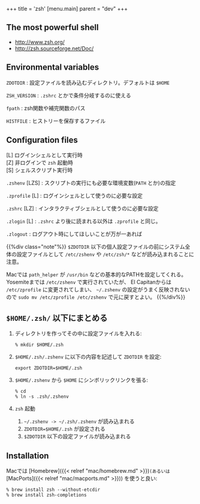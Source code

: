 +++
title = 'zsh'
[menu.main]
  parent = "dev"
+++

## The most powerful shell

-   <http://www.zsh.org/>
-   <http://zsh.sourceforge.net/Doc/>

## Environmental variables

`ZDOTDIR`
:   設定ファイルを読み込むディレクトリ。デフォルトは `$HOME`

`ZSH_VERSION`
:   `.zshrc` とかで条件分岐するのに使える

`fpath`
:   zsh関数や補完関数のパス

`HISTFILE`
:   ヒストリーを保存するファイル

## Configuration files

[L] ログインシェルとして実行時\
[Z] 非ログインで `zsh` 起動時\
[S] シェルスクリプト実行時

`.zshenv` [LZS]
:   スクリプトの実行にも必要な環境変数(`PATH` とか)の指定

`.zprofile` [L]
:   ログインシェルとして使うのに必要な設定

`.zshrc` [LZ]
:   インタラクティブシェルとして使うのに必要な設定

`.zlogin` [L]
:   `.zshrc` より後に読まれる以外は `.zprofile` と同じ。

`.zlogout`
:   ログアウト時にしてほしいことが万が一あれば

{{%div class="note"%}}
`$ZDOTDIR` 以下の個人設定ファイルの前にシステム全体の設定ファイルとして
`/etc/zshenv` や `/etc/zsh/*` などが読み込まれることに注意。

Macでは `path_helper` が `/usr/bin` などの基本的なPATHを設定してくれる。
Yosemiteまでは `/etc/zshenv` で実行されていたが、
El Capitanからは `/etc/zprofile` に変更されてしまい、
`~/.zshenv` の設定がうまく反映されないので
`sudo mv /etc/zprofile /etc/zshenv` で元に戻すとよい。
{{%/div%}}

## `$HOME/.zsh/` 以下にまとめる

1.  ディレクトリを作ってその中に設定ファイルを入れる:

        % mkdir $HOME/.zsh

2.  `$HOME/.zsh/.zshenv` に以下の内容を記述して `ZDOTDIR` を設定:

        export ZDOTDIR=$HOME/.zsh

3.  `$HOME/.zshenv` から `$HOME` にシンボリックリンクを張る:

        % cd
        % ln -s .zsh/.zshenv

4.  `zsh` 起動
    1.  `~/.zshenv -> ~/.zsh/.zshenv` が読み込まれる
    2.  `ZDOTDIR=$HOME/.zsh` が設定される
    3.  `$ZDOTDIR` 以下の設定ファイルが読み込まれる

## Installation

Macでは [Homebrew]({{< relref "mac/homebrew.md" >}})` (あるいは `[MacPorts]({{< relref "mac/macports.md" >}})) を使うと良い:

    % brew install zsh --without-etcdir
    % brew install zsh-completions
